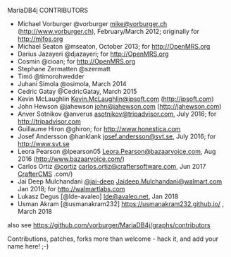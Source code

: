 MariaDB4j CONTRIBUTORS

- Michael Vorburger @vorburger <mike@vorburger.ch> (http://www.vorburger.ch), February/March 2012; originally for http://mifos.org
- Michael Seaton @mseaton, October 2013; for http://OpenMRS.org
- Darius Jazayeri @djazayeri; for http://OpenMRS.org
- Cosmin @cioan; for http://OpenMRS.org
- Stephane Zermatten @szermatt
- Timö @timorohwedder
- Juhani Simola @osimola, March 2014
- Cedric Gatay @CedricGatay, March 2015
- Kevin McLaughlin <Kevin.McLaughlin@ipsoft.com> (http://ipsoft.com)
- John Hewson @jahewson <john@jahewson.com> (http://jahewson.com)
- Anver Sotnikov @anverus <asotnikov@tripadvisor.com>, July 2016; for http://tripadvisor.com 
- Guillaume Hiron @ghiron; for http://www.honestica.com
- Josef Andersson @hanklank <josef.andersson@svt.se>, July 2016; for http://www.svt.se
- Leora Pearson @lpearson05 <Leora.Pearson@bazaarvoice.com>, Aug 2016 (http://www.bazaarvoice.com/)
- Carlos Ortiz [@cortiz](http://github.com/cortiz/) <carlos.ortiz@craftersoftware.com>, Jun 2017 [CrafterCMS](http://craftercms.org)
.com/)
- Jai Deep Mulchandani [@jai-deep](https://github.com/jai-deep) <Jaideep.Mulchandani@walmart.com> Jan 2018; for http://walmartlabs.com 
- Lukasz Degus [@lde-avaleo] <lde@avaleo.net>, Jan 2018
- Usman Akram [@usmanakram232] https://usmanakram232.github.io/
 , March 2018

also see https://github.com/vorburger/MariaDB4j/graphs/contributors

Contributions, patches, forks more than welcome - hack it, and add your name here! ;-)
